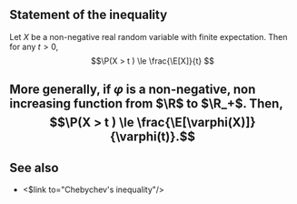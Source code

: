 ## Statement of the inequality
Let $X$ be a non-negative real random variable with finite expectation. Then for any $t>0$, 
$$\P(X > t ) \le \frac{\E[X]}{t} $$

More generally, if $\varphi$ is a non-negative, non increasing function from $\R$ to $\R_+$. Then, 
$$\P(X > t ) \le \frac{\E[\varphi(X)]}{\varphi(t)}.$$
--- 

## See also 

* <$link to="Chebychev's inequality"/>